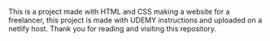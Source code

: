 This is a project made with HTML and CSS making a website for a freelancer, this project is made with UDEMY instructions and uploaded on a netlify host. Thank you for reading and visiting this repository.
